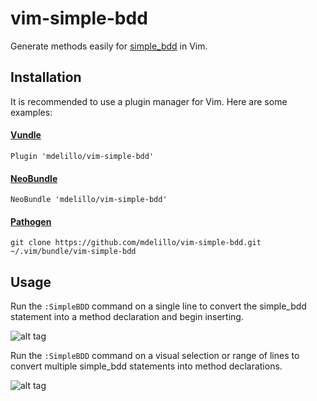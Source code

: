 # vim-simple-bdd

Generate methods easily for [simple_bdd][] in Vim.

## Installation

It is recommended to use a plugin manager for Vim. Here are some examples:

#### [Vundle][]
    Plugin 'mdelillo/vim-simple-bdd'

#### [NeoBundle][]
    NeoBundle 'mdelillo/vim-simple-bdd'

#### [Pathogen][]
    git clone https://github.com/mdelillo/vim-simple-bdd.git ~/.vim/bundle/vim-simple-bdd

## Usage

Run the `:SimpleBDD` command on a single line to convert the simple_bdd statement into a method declaration and begin inserting.

![alt tag](http://i.imgur.com/1yV26x1.gif)

Run the `:SimpleBDD` command on a visual selection or range of lines to convert multiple simple_bdd statements into method declarations.

![alt tag](http://i.imgur.com/iwMk1WM.gif)


[simple_bdd]: https://github.com/robb1e/simple_bdd
[Vundle]: https://github.com/gmarik/Vundle.vim
[NeoBundle]: https://github.com/Shougo/neobundle.vim
[Pathogen]: https://github.com/tpope/vim-pathogen
